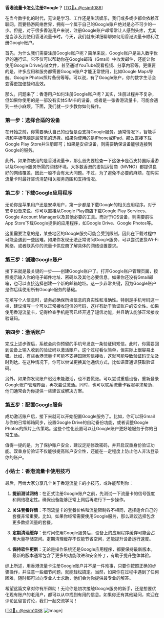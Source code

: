 **香港流量卡怎么注册Google？** [[TG💪+ @esim1088](https://t.me/s/esim1088)]

在当今数字化的时代，无论是学习、工作还是生活娱乐，我们或多或少都会依赖互联网。而要畅游网络世界，拥有一个属于自己的Google账户绝对是必不可少的一步。但是，对于很多香港用户来说，注册Google账户却常常让人感到头疼，尤其是当涉及到使用香港流量卡时。今天，我们就来详细聊聊如何用香港流量卡顺利注册Google账户。

首先，为什么我们需要注册Google账户呢？简单来说，Google账户是进入数字世界的通行证。它不仅可以帮助你在Google邮箱（Gmail）中收发邮件，还能让你使用Google Drive存储文件，甚至通过YouTube观看视频、分享内容等。更重要的是，许多应用和服务都需要Google账户才能正常使用，比如Google Maps导航、Google Photos照片备份等等。可以说，有了Google账户，你的数字生活会变得更加便捷和高效。

那么，问题来了：香港用户如何注册Google账户呢？其实，注册过程并不复杂，但如果你使用的是一部没有实体SIM卡的设备，或者是一张香港流量卡，可能会遇到一些小麻烦。下面，我们就一步步教你如何操作。

### 第一步：选择合适的设备

在开始之前，你需要确认自己的设备是否支持Google服务。通常情况下，智能手机和平板电脑是最常见的选择。如果你使用的是iPhone或iPad，那么直接下载Google Play Store并注册即可；如果是安卓设备，则需要确保设备能够连接到Google的服务。

此外，如果你使用的是香港流量卡，那么首先要检查一下这张卡是否支持国际漫游以及Google服务所需的网络环境。大多数香港的虚拟运营商（MVNO）都提供良好的网络覆盖，因此一般不会有太大问题。不过，为了避免不必要的麻烦，在购买流量卡时最好咨询清楚相关服务范围和支持情况。

### 第二步：下载Google应用程序

无论你是苹果用户还是安卓用户，第一步都是下载Google的相关应用程序。对于安卓设备来说，你可以直接从Google Play商店下载Google Play Services、Google Account Manager以及其他必要的工具。而对于iOS设备，则需要前往App Store下载Google提供的应用程序，如Google Drive、Google Photos等。

这里需要注意的是，某些地区的Google服务可能会受到限制，因此在下载过程中可能会遇到一些困难。如果你发现无法正常访问Google服务，可以尝试更换Wi-Fi网络，或者联系你的流量卡供应商了解具体的网络设置要求。

### 第三步：创建Google账户

接下来就是最关键的一步——创建Google账户了。打开Google账户管理页面，按照提示输入你的电子邮件地址、密码以及其他必要信息。如果你还没有Gmail邮箱，也可以直接选择创建一个新的邮箱地址。这一步非常关键，因为Google账户是你后续使用所有Google服务的基础。

在填写个人信息时，请务必确保所填信息的真实性和准确性。特别是手机号码这一栏，建议填写一个可以正常接收短信的号码，这样有助于验证账户的安全性。如果使用香港流量卡，记得检查手机是否已经开通了短信功能，并且确认能够正常接收验证码。

### 第四步：激活账户

完成上述步骤后，系统会向你预留的手机号发送一条验证码短信。此时，你需要回到设备上输入收到的验证码以激活账户。这个过程看似简单，但实际上很容易出错。比如，有些香港流量卡可能不支持国际短信接收，这就可能导致验证码无法及时到达。在这种情况下，你可以尝试更换其他通信方式，比如语音通话获取验证码。

另外，如果你发现账户迟迟未能激活，也不要慌张。可以尝试重启设备，重新登录Google账户管理界面，再次尝试激活。同时，也可以联系流量卡客服寻求帮助，他们通常会为你提供一些建议或解决方案。

### 第五步：配置Google服务

成功激活账户后，接下来就可以开始配置Google服务了。比如，你可以将Gmail与你的日常邮箱同步，设置Google Drive的自动备份功能，或者调整Google Photos的照片上传策略。这些个性化设置可以让Google账户更好地服务于你的日常生活。

值得一提的是，为了保护账户安全，建议定期修改密码，并开启双重身份验证功能。双重身份验证不仅能够提高账户安全性，还能在一定程度上防止他人非法登录你的账户。

### 小贴士：香港流量卡使用技巧

最后，再给大家分享几个关于香港流量卡的小技巧，或许能帮到你：

1. **提前测试网络**：在正式注册Google账户之前，先测试一下流量卡的信号强度和网络稳定性。确保设备能够正常上网后再进行下一步操作。
   
2. **关注套餐详情**：不同流量卡的套餐价格和流量限制各不相同，选择适合自己的套餐非常重要。比如，如果你经常需要使用Google服务，那么建议选择包含更多数据流量的套餐。

3. **定期清理缓存**：长时间使用Google服务后，设备上的应用程序缓存可能会占用大量存储空间。定期清理缓存不仅能节省空间，还能提升设备运行速度。

4. **保持软件更新**：无论是操作系统还是Google应用程序，都要保持最新版本。最新的版本通常包含了更多的功能改进和安全补丁，有助于提升整体体验。

综上所述，用香港流量卡注册Google账户并不是一件难事，只要你按照正确的步骤操作，并注意一些细节问题，就能轻松搞定。当然，如果你在过程中遇到了任何困难，随时都可以向专业人士求助，他们会为你提供最专业的解答。

希望这篇文章对你有所帮助！无论你是初次接触Google服务的新手，还是想要优化现有账户的老用户，都可以从中找到有用的信息。如果你还有其他疑问，欢迎在评论区留言讨论，我们一起交流学习！

[[TG💪+ @esim1088](https://t.me/s/esim1088) ![Image](https://i.postimg.cc/4NQfJmqS/Snipaste-2025-05-13-00-14-12.png)]